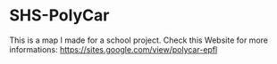 # SHS-PolyCar

This is a map I made for a school project.
Check this Website for more informations: https://sites.google.com/view/polycar-epfl
